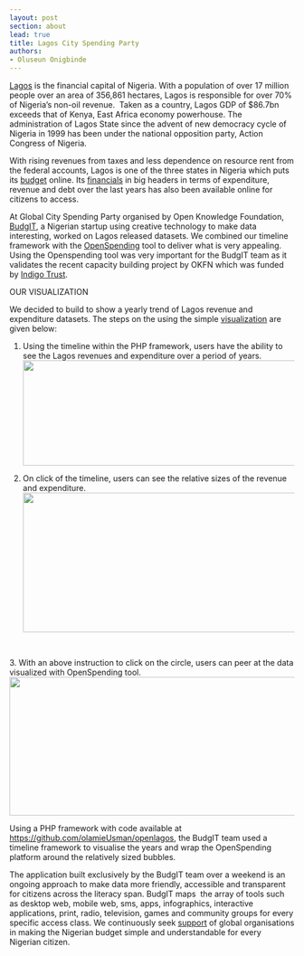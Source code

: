 ```yaml
---
layout: post
section: about
lead: true
title: Lagos City Spending Party
authors:
- Oluseun Onigbinde
---
```

<p dir="ltr"><a href="http://www.lagosstate.gov.ng/">Lagos</a> is the financial capital of Nigeria. With a population of over 17 million people over an area of 356,861 hectares, Lagos is responsible for over 70% of Nigeria’s non-oil revenue.  Taken as a country, Lagos GDP of $86.7bn exceeds that of Kenya, East Africa economy powerhouse. The administration of Lagos State since the advent of new democracy cycle of Nigeria in 1999 has been under the national opposition party, Action Congress of Nigeria.

<p dir="ltr">With rising revenues from taxes and less dependence on resource rent from the federal accounts, Lagos is one of the three states in Nigeria which puts its <a href="http://www.lagosstate.gov.ng/subpage.php?k=62">budget</a> online. Its <a href="http://www.lagosstate.gov.ng/debt_profile_lagosstate.pdf">financials</a> in big headers in terms of expenditure, revenue and debt over the last years has also been available online for citizens to access.

<p dir="ltr">At Global City Spending Party organised by Open Knowledge Foundation, <a href="http://yourbudgit.com/">BudgIT</a>, a Nigerian startup using creative technology to make data interesting, worked on Lagos released datasets. We combined our timeline framework with the <a href="http://openspending.org/">OpenSpending</a> tool to deliver what is very appealing. Using the Openspending tool was very important for the BudgIT team as it validates the recent capacity building project by OKFN which was funded by <a href="http://indigotrust.org.uk/2013/03/08/budgit-nigeria-making-budget-data-understandable/">Indigo Trust</a>.

<p dir="ltr">OUR VISUALIZATION

<p dir="ltr">We decided to build to show a yearly trend of Lagos revenue and expenditure datasets. The steps on the using the simple <a href="http://yourbudgit.com/openlagos/">visualization</a> are given below:

<ol>
<li>
<p dir="ltr">Using the timeline within the PHP framework, users have the ability to see the Lagos revenues and expenditure over a period of years. <img src="https://lh6.googleusercontent.com/5DAqZXZwNq4xgf7MA1W1nze2arp8xfDtkyRnS26zexkCwAfdHvUo2ucQQVC5l1OoG8e64uj85dHY2goTAz102Qq4DpnYvH5DkRqjVIkSukhse4hVVziu68LSmAbn1wqOjIk" alt="" width="624px;" height="186px;" />

</li>
</ol>
<ol start="2">
<li>
<p dir="ltr">On click of the timeline, users can see the relative sizes of the revenue and expenditure. <img src="https://lh5.googleusercontent.com/RPWko3d14yjHyJdDwqsziYM1PeS_vnlmhiv_y41rTqtJUEJ4S3zVvEX34FTDY5yVpkPqPE3zoY98zhkRwsdnvI4Iaj3s9bjKbv8hiaQymhwUkWqVn0DwPzLX9wmnKDoBIQk" alt="" width="545px;" height="247px;" />

</li>
</ol>
&nbsp;

<p dir="ltr">3. With an above instruction to click on the circle, users can peer at the data visualized with OpenSpending tool.<img src="https://lh6.googleusercontent.com/toLbEV0mWqoHwaWwC5plnB6CTNIeVjTB9wP0o1QAOPBn4osBRXkPqvT3zgquGuxvCyqzZv0PZDU10DwYP4TnRlRHHVGCFKnkZccVk2ZHH7UtO6jTOxsaBc4WIdoo3k4xMJ4" alt="" width="624px;" height="245px;" />

<p dir="ltr">Using a PHP framework with code available at <a href="https://github.com/olamieUsman/openlagos">https://github.com/olamieUsman/openlagos</a>, the BudgIT team used a timeline framework to visualise the years and wrap the OpenSpending platform around the relatively sized bubbles.

<p dir="ltr">The application built exclusively by the BudgIT team over a weekend is an ongoing approach to make data more friendly, accessible and transparent for citizens across the literacy span. BudgIT maps  the array of tools such as desktop web, mobile web, sms, apps, infographics, interactive applications, print, radio, television, games and community groups for every specific access class. We continuously seek <a href="http://yourbudgit.com/index.php/support">support</a> of global organisations in making the Nigerian budget simple and understandable for every Nigerian citizen.

